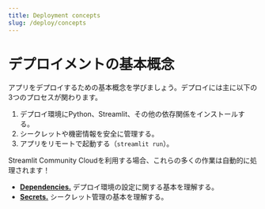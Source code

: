 ```yaml
---
title: Deployment concepts
slug: /deploy/concepts
---
```


# デプロイメントの基本概念

アプリをデプロイするための基本概念を学びましょう。デプロイには主に以下の3つのプロセスが関わります。

1. デプロイ環境にPython、Streamlit、その他の依存関係をインストールする。
2. シークレットや機密情報を安全に管理する。
3. アプリをリモートで起動する（`streamlit run`）。

Streamlit Community Cloudを利用する場合、これらの多くの作業は自動的に処理されます！

- [**Dependencies.**](./dependencies.md) デプロイ環境の設定に関する基本を理解する。
- [**Secrets.**](./secrets.md) シークレット管理の基本を理解する。
